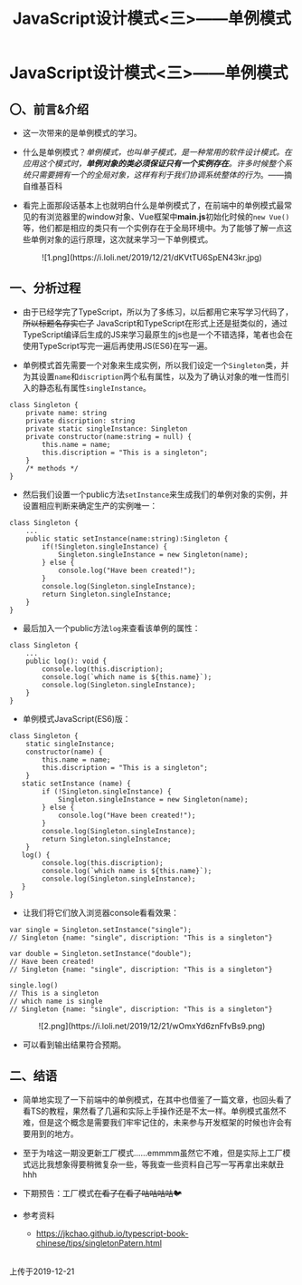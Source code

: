 ﻿---
title: JavaScript设计模式<三>——单例模式
tags: 
      - JavaScript
      - 设计模式
      - TypeScript
---

JavaScript设计模式<三>——单例模式
=================================

〇、前言&介绍
--------------

- 这一次带来的是单例模式的学习。<!--more-->

- 什么是单例模式？*单例模式，也叫单子模式，是一种常用的软件设计模式。在应用这个模式时，**单例对象的类必须保证只有一个实例存在**。许多时候整个系统只需要拥有一个的全局对象，这样有利于我们协调系统整体的行为*。——摘自维基百科

- 看完上面那段话基本上也就明白什么是单例模式了，在前端中的单例模式最常见的有浏览器里的window对象、Vue框架中**main.js**初始化时候的`new Vue()`等，他们都是相应的类只有一个实例存在于全局环境中。为了能够了解一点这些单例对象的运行原理，这次就来学习一下单例模式。

<center>![1.png](https://i.loli.net/2019/12/21/dKVtTU6SpEN43kr.jpg)
</center>


一、分析过程
-------------------------

- 由于已经学完了TypeScript，所以为了多练习，以后都用它来写学习代码了，~~所以标题名存实亡了~~ JavaScript和TypeScript在形式上还是挺类似的，通过TypeScript编译后生成的JS来学习最原生的js也是一个不错选择，笔者也会在使用TypeScript写完一遍后再使用JS(ES6)在写一遍。

- 单例模式首先需要一个对象来生成实例，所以我们设定一个`Singleton`类，并为其设置`name`和`discription`两个私有属性，以及为了确认对象的唯一性而引入的静态私有属性`singleInstance`。

```
class Singleton {
    private name: string
    private discription: string
    private static singleInstance: Singleton
    private constructor(name:string = null) {
        this.name = name;
        this.discription = "This is a singleton";
    }
    /* methods */
}
```

- 然后我们设置一个public方法`setInstance`来生成我们的单例对象的实例，并设置相应判断来确定生产的实例唯一：

```
class Singleton {
    ...
    public static setInstance(name:string):Singleton {
        if(!Singleton.singleInstance) {
            Singleton.singleInstance = new Singleton(name);
        } else {
            console.log("Have been created!");
        }
        console.log(Singleton.singleInstance);
        return Singleton.singleInstance;
    }
}
```

- 最后加入一个public方法`log`来查看该单例的属性：

```
class Singleton {
    ...
    public log(): void {
        console.log(this.discription);
        console.log(`which name is ${this.name}`);
        console.log(Singleton.singleInstance);
    }
}
```

- 单例模式JavaScript(ES6)版：

```
class Singleton {
    static singleInstance;
    constructor(name) {
        this.name = name;
        this.discription = "This is a singleton";
    }
   static setInstance (name) {
        if (!Singleton.singleInstance) {
            Singleton.singleInstance = new Singleton(name);
        } else {
            console.log("Have been created!");
        }
        console.log(Singleton.singleInstance);
        return Singleton.singleInstance;
    }
   log() {
        console.log(this.discription);
        console.log(`which name is ${this.name}`);
        console.log(Singleton.singleInstance);
   }
}
```

- 让我们将它们放入浏览器console看看效果：

```
var single = Singleton.setInstance("single");
// Singleton {name: "single", discription: "This is a singleton"}

var double = Singleton.setInstance("double");
// Have been created!
// Singleton {name: "single", discription: "This is a singleton"}

single.log()
// This is a singleton
// which name is single
// Singleton {name: "single", discription: "This is a singleton"}
```

<center>![2.png](https://i.loli.net/2019/12/21/wOmxYd6znFfvBs9.png)</center>

- 可以看到输出结果符合预期。

二、结语
-------------------------

- 简单地实现了一下前端中的单例模式，在其中也借鉴了一篇文章，也回头看了看TS的教程，果然看了几遍和实际上手操作还是不太一样。单例模式虽然不难，但是这个概念是需要我们牢牢记住的，未来参与开发框架的时候也许会有要用到的地方。

- 至于为啥这一期没更新工厂模式……emmmm虽然它不难，但是实际上工厂模式远比我想象得要稍微复杂一些，等我查一些资料自己写一写再拿出来献丑hhh

- 下期预告：工厂模式~~在看了在看了咕咕咕咕🐦~~

- 参考资料
    - https://jkchao.github.io/typescript-book-chinese/tips/singletonPatern.html
<br>
上传于2019-12-21

